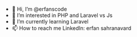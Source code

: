 - 👋 Hi, I’m @erfanscode
- 👀 I’m interested in PHP and Laravel vs Js
- 🌱 I’m currently learning Laravel
- 📫 How to reach me LinkedIn: erfan sahranavard 

<!---
erfanscode/erfanscode is a ✨ special ✨ repository because its `README.md` (this file) appears on your GitHub profile.
You can click the Preview link to take a look at your changes.
--->
